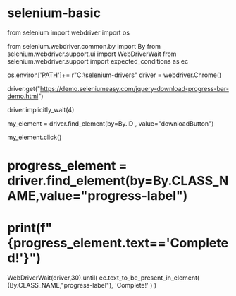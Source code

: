 # selenium-basic

from selenium import webdriver
import os

from selenium.webdriver.common.by import By
from selenium.webdriver.support.ui import WebDriverWait
from selenium.webdriver.support import expected_conditions as ec

os.environ['PATH']+= r"C:\selenium-drivers"
driver = webdriver.Chrome()

driver.get("https://demo.seleniumeasy.com/jquery-download-progress-bar-demo.html")

driver.implicitly_wait(4)

my_element = driver.find_element(by=By.ID , value="downloadButton")

my_element.click()

# progress_element = driver.find_element(by=By.CLASS_NAME,value="progress-label")
# print(f"{progress_element.text=='Completed!'}")

WebDriverWait(driver,30).until(
    ec.text_to_be_present_in_element(
        (By.CLASS_NAME,"progress-label"),
        'Complete!'
    )
)
